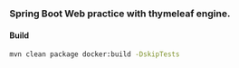 ### Spring Boot Web practice with thymeleaf engine.

#### Build
```bash
mvn clean package docker:build -DskipTests
```
